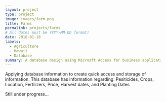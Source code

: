 ```yaml
---
layout: project
type: project
image: images/farm.png
title: Farms
permalink: projects/farms
# All dates must be YYYY-MM-DD format!
date: 2018-01-18
labels:
  - Agriculture
  - Hawaii
  - Database
summary: A database design using Microsft Access for business application
---
```


Applying database information to create quick access and storage of information. 
This database has information regarding: Pesiticides, Crops, Location, Fertilizers, Price, Harvest dates, and Planting Dates

Still under progress...
